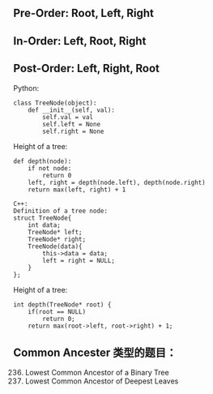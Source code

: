 ## Pre-Order: Root, Left, Right
## In-Order: Left, Root, Right
## Post-Order: Left, Right, Root

Python:
```
class TreeNode(object):
    def __init__(self, val):
        self.val = val
        self.left = None
        self.right = None
```

Height of a tree:
```
def depth(node):
    if not node:
        return 0
    left, right = depth(node.left), depth(node.right)
    return max(left, right) + 1
```
```
C++:
Definition of a tree node:
struct TreeNode{
    int data;
    TreeNode* left;
    TreeNode* right;
    TreeNode(data){
        this->data = data;
        left = right = NULL;
    }
};
```
Height of a tree:
```
int depth(TreeNode* root) {
    if(root == NULL)
        return 0;
    return max(root->left, root->right) + 1;
````

## Common Ancester 类型的题目：
236. Lowest Common Ancestor of a Binary Tree
1123. Lowest Common Ancestor of Deepest Leaves
